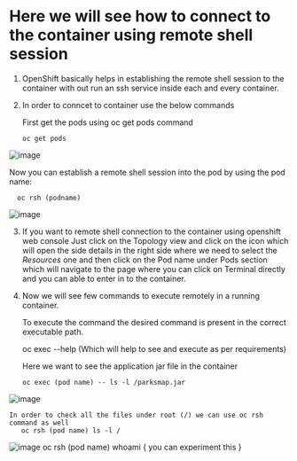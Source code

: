 # Here we will see how to connect to the container using remote shell session

1. OpenShift basically helps in establishing the remote shell session to the container with out run an ssh service inside each and every container.
2. In order to conncet to container use the below commands

   First get the pods using oc get pods command

       oc get pods
![image](https://github.com/user-attachments/assets/654927a1-8847-4441-9f89-a7a8fa838f94)

   Now you can establish a remote shell session into the pod by using the pod name:

      oc rsh (podname)
![image](https://github.com/user-attachments/assets/5b5e1a99-25d7-42c3-8ce7-78b215ec1ec5)

3. If you want to remote shell connection to the container using openshift web console
      Just click on the Topology view and click on the icon which will open the side details in the right side where we need to select the *Resources* one         and then click on the Pod name under Pods section which will navigate to the page where you can click on Terminal directly and you can able to enter         in to the container.
4. Now we will see few commands to execute remotely in a running container.

    To execute the command the desired command is present in the correct executable path.

    oc exec --help (Which will help to see and execute as per requirements)

    Here we want to see the application jar file in the container

       oc exec (pod name) -- ls -l /parksmap.jar
![image](https://github.com/user-attachments/assets/e0baaa35-0d5a-44ed-9a31-cf0cceb5b775)

    In order to check all the files under root (/) we can use oc rsh command as well
       oc rsh (pod name) ls -l /
![image](https://github.com/user-attachments/assets/2a1d8882-6b9e-48da-bcdd-866a1bf40101)
    oc rsh (pod name) whoami { you can experiment this }




    

      
